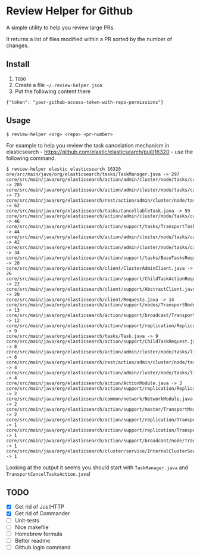 Review Helper for Github
========================

A simple utility to help you review large PRs.

It returns a list of files modified within a PR sorted by the number of changes.

## Install

1. `TODO`
2. Create a file `~/.review-helper.json`
3. Put the following content there
  ```
{"token": "your-github-access-token-with-repo-permissions"}
  ```

## Usage

```
$ review-helper <org> <repo> <pr-number>
```

For example to help you review the task cancelation mechanism in elasticsearch -
https://github.com/elastic/elasticsearch/pull/16320 - use the following command.

```
$ review-helper elastic elasticsearch 16320
ore/src/main/java/org/elasticsearch/tasks/TaskManager.java -> 297
core/src/main/java/org/elasticsearch/action/admin/cluster/node/tasks/cancel/TransportCancelTasksAction.java -> 285
core/src/main/java/org/elasticsearch/action/admin/cluster/node/tasks/cancel/CancelTasksRequest.java -> 73
core/src/main/java/org/elasticsearch/rest/action/admin/cluster/node/tasks/RestCancelTasksAction.java -> 62
core/src/main/java/org/elasticsearch/tasks/CancellableTask.java -> 59
core/src/main/java/org/elasticsearch/action/admin/cluster/node/tasks/cancel/CancelTasksAction.java -> 46
core/src/main/java/org/elasticsearch/action/support/tasks/TransportTasksAction.java -> 44
core/src/main/java/org/elasticsearch/action/admin/cluster/node/tasks/cancel/CancelTasksResponse.java -> 42
core/src/main/java/org/elasticsearch/action/admin/cluster/node/tasks/cancel/CancelTasksRequestBuilder.java -> 34
core/src/main/java/org/elasticsearch/action/support/tasks/BaseTasksRequest.java -> 28
core/src/main/java/org/elasticsearch/client/ClusterAdminClient.java -> 26
core/src/main/java/org/elasticsearch/action/support/ChildTaskActionRequest.java -> 22
core/src/main/java/org/elasticsearch/client/support/AbstractClient.java -> 20
core/src/main/java/org/elasticsearch/client/Requests.java -> 14
core/src/main/java/org/elasticsearch/action/support/nodes/TransportNodesAction.java -> 13
core/src/main/java/org/elasticsearch/action/support/broadcast/TransportBroadcastAction.java -> 12
core/src/main/java/org/elasticsearch/action/support/replication/ReplicationRequest.java -> 9
core/src/main/java/org/elasticsearch/tasks/Task.java -> 9
core/src/main/java/org/elasticsearch/action/support/ChildTaskRequest.java -> 8
core/src/main/java/org/elasticsearch/action/admin/cluster/node/tasks/list/ListTasksResponse.java -> 6
core/src/main/java/org/elasticsearch/rest/action/admin/cluster/node/tasks/RestListTasksAction.java -> 4
core/src/main/java/org/elasticsearch/action/admin/cluster/node/tasks/list/TransportListTasksAction.java -> 4
core/src/main/java/org/elasticsearch/action/ActionModule.java -> 3
core/src/main/java/org/elasticsearch/action/support/replication/ReplicationTask.java -> 2
core/src/main/java/org/elasticsearch/common/network/NetworkModule.java -> 2
core/src/main/java/org/elasticsearch/action/support/master/TransportMasterNodeAction.java -> 2
core/src/main/java/org/elasticsearch/action/support/replication/TransportReplicationAction.java -> 1
core/src/main/java/org/elasticsearch/action/support/replication/TransportBroadcastReplicationAction.java -> 1
core/src/main/java/org/elasticsearch/action/support/broadcast/node/TransportBroadcastByNodeAction.java -> 1
core/src/main/java/org/elasticsearch/cluster/service/InternalClusterService.java -> 1
```

Looking at the output it seems you should start with `TaskManager.java` and
`TransportCancelTasksAction.java`!


## TODO

- [X] Get rid of JustHTTP
- [X] Get rid of Commander
- [ ] Unit-tests
- [ ] Nice makefile
- [ ] Homebrew formula
- [ ] Better readme
- [ ] Github login command
